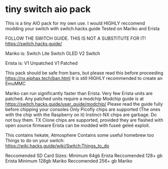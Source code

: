 # tiny switch aio pack
This is a tiny AIO pack for my own use. I would HIGHLY reccomend modding your switch with switch.hacks.guide
Tested on Mariko and Erista

FOLLOW THE SWITCH GUIDE. THIS IS NOT A SUBSTITUTE FOR IT!
https://switch.hacks.guide/


Mariko is:
Switch Lite
Switch OLED
V2 Switch

Erista is:
V1 Unpatched
V1 Patched

This pack should be safe from bans, but please read this before proceeding
https://nx.eiphax.tech/ban.html
It is still HIGHLY recommended to create an EmuMMC

Mariko can run significantly faster than Erista. Very few Erista units are patched. Any patched units require a modchip
Modchip guide is at https://switch.hacks.guide/user_guide/modchip/
Please read the guide fully before chipping your consoles
Only Picofly chips are supported (The ones with the chip with the Raspberry on it)
Instinct-NX chips are garbage. Do not buy them.
TX Clone chips are supported, provided they are flashed with open source firmware
Erista can be modded with fuseé geleé exploit.

This contains hekate, Atmosphere
Contains some useful homebrew too
Things to do on your switch:
https://wiki.hacks.guide/wiki/Switch:Things_to_do

Reccomended SD Card Sizes:
Minimum 64gb Erista
Reccomended 128+ gb Erista
Minimum 128gb Mariko
Reccomended 256+ gb Mariko
